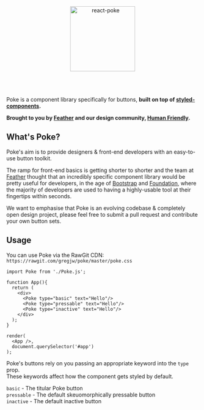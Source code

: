 <div align="center">
	<img alt="react-poke" src="http://i.imgur.com/d21NJPt.png" height="170px">
</div>
<br><br><br>


Poke is a component library specifically for buttons, **built on top of [styled-components](https://github.com/styled-components/styled-components).** 

**Brought to you by [Feather](https://feather-cfm.com) and our design community, [Human Friendly](https://uiux.blog).**

## What's Poke?
Poke's aim is to provide designers & front-end developers with an easy-to-use button toolkit.  
  
The ramp for front-end basics is getting shorter to shorter and the team at [Feather](https://feather-cfm.com) thought that an incredibly specific component library would be pretty useful for developers, in the age of [Bootstrap](https://github.com/twbs/bootstrap) and [Foundation](https://github.com/zurb/foundation-sites), where the majority of developers are used to having a highly-usable tool at their fingertips within seconds.

We want to emphasise that Poke is an evolving codebase & completely open design project, please feel free to submit a pull request and contribute your own button sets.

## Usage
You can use Poke via the RawGit CDN: `https://rawgit.com/gregjw/poke/master/poke.css`


```
import Poke from './Poke.js';

function App(){
  return (
    <div>
	  <Poke type="basic" text="Hello"/>
	  <Poke type="pressable" text="Hello"/>
	  <Poke type="inactive" text="Hello"/>
    </div>
  );
}

render(
  <App />,
  document.querySelector('#app')
);
```

Poke's buttons rely on you passing an appropriate keyword into the `type` prop.  
These keywords affect how the component gets styled by default.  
  
`basic` - The titular Poke button  
`pressable` - The default skeuomorphically pressable button  
`inactive` - The default inactive button  